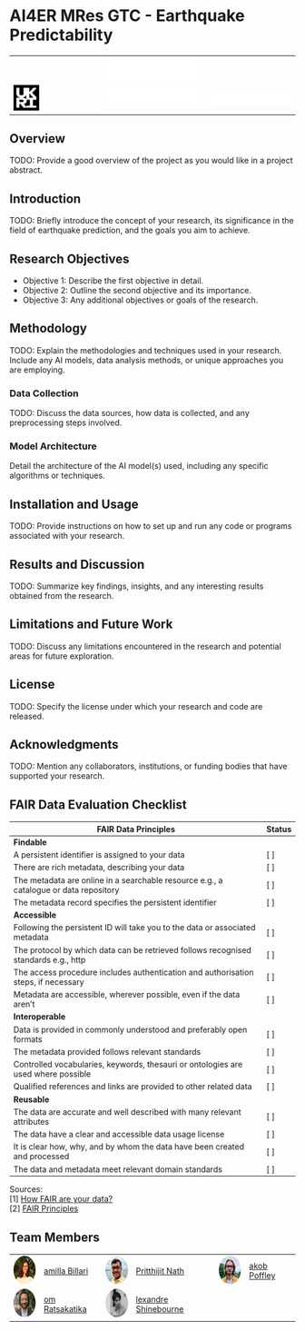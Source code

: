 # AI4ER MRes GTC - Earthquake Predictability

<table>
  <tr align="center">
    <!-- AI4ER Logo -->
    <td align="center">
    </td>
    <!-- AI4ER Logo -->
    <td align="center">
      <img src="assets/images/logo_placeholder.svg" alt="Placeholder logo" width="400" />
    </td>
    <!-- AI4ER Logo -->
    <td align="center">
    </td>
  </tr>
  <tr align="center">
    <!-- UKRI Logo -->
    <td align="center">
      <img src="assets/images/logo_ukri.png" alt="UKRI Logo" width="400" />
    </td>
    <!-- British Antarctic Survey Logo -->
    <td align="center">
      <img src="assets/images/logo_bas.png" alt="British Antarctic Survey" width="400" />
    </td>
    <!-- University of Cambridge Logo -->
    <td align="center">
      <img src="assets/images/logo_cambridge.png" alt="University of Cambridge" width="400" />
    </td>
  </tr>
</table>


## Overview
TODO: Provide a good overview of the project as you would like in a project abstract.

## Introduction
TODO: Briefly introduce the concept of your research, its significance in the field of earthquake prediction, and the goals you aim to achieve.

## Research Objectives
- Objective 1: Describe the first objective in detail.
- Objective 2: Outline the second objective and its importance.
- Objective 3: Any additional objectives or goals of the research.

## Methodology
TODO: Explain the methodologies and techniques used in your research. Include any AI models, data analysis methods, or unique approaches you are employing.

### Data Collection
TODO: Discuss the data sources, how data is collected, and any preprocessing steps involved.

### Model Architecture
Detail the architecture of the AI model(s) used, including any specific algorithms or techniques.

## Installation and Usage
TODO: Provide instructions on how to set up and run any code or programs associated with your research.

## Results and Discussion
TODO: Summarize key findings, insights, and any interesting results obtained from the research.

## Limitations and Future Work
TODO: Discuss any limitations encountered in the research and potential areas for future exploration.

## License
TODO: Specify the license under which your research and code are released.

## Acknowledgments
TODO: Mention any collaborators, institutions, or funding bodies that have supported your research.

## FAIR Data Evaluation Checklist

| FAIR Data Principles | Status |
|----------------------|--------|
| **Findable**         |        |
| A persistent identifier is assigned to your data | [ ] |
| There are rich metadata, describing your data | [ ] |
| The metadata are online in a searchable resource e.g., a catalogue or data repository | [ ] |
| The metadata record specifies the persistent identifier | [ ] |
| **Accessible**       |        |
| Following the persistent ID will take you to the data or associated metadata | [ ] |
| The protocol by which data can be retrieved follows recognised standards e.g., http | [ ] |
| The access procedure includes authentication and authorisation steps, if necessary | [ ] |
| Metadata are accessible, wherever possible, even if the data aren’t | [ ] |
| **Interoperable**    |        |
| Data is provided in commonly understood and preferably open formats | [ ] |
| The metadata provided follows relevant standards | [ ] |
| Controlled vocabularies, keywords, thesauri or ontologies are used where possible | [ ] |
| Qualified references and links are provided to other related data | [ ] |
| **Reusable**         |        |
| The data are accurate and well described with many relevant attributes | [ ] |
| The data have a clear and accessible data usage license | [ ] |
| It is clear how, why, and by whom the data have been created and processed | [ ] |
| The data and metadata meet relevant domain standards | [ ] |


Sources:\
[1] [How FAIR are your data?](https://zenodo.org/records/1065991)\
[2] [FAIR Principles](https://www.go-fair.org/fair-principles/)

## Team Members

<table>
  <tr>
    <td><img src="assets/images/camilla_billari.jpg" alt="Camilla Billari" style="border-radius: 50%; width: 50px; height: 50px;"></td>
    <td><a href="mailto:cgb47@cam.ac.uk">amilla Billari</a></td>
    <td><img src="assets/images/pritthijit_nath.jpg" alt="Pritthijit Nath" style="border-radius: 50%; width: 50px; height: 50px;"></td>
    <td><a href="mailto:pn341@cam.ac.uk">Pritthijit Nath</a></td>
    <td><img src="assets/images/jakob_poffley.jpg" alt="Jakob Poffley" style="border-radius: 50%; width: 50px; height: 50px;"></td>
    <td><a href="mailto:jp861@cam.ac.uk">akob Poffley</a></td>
  </tr>
  <tr>
    <td><img src="assets/images/tom_ratsakatika.jpg" alt="Tom Ratsakatika" style="border-radius: 50%; width: 50px; height: 50px;"></td>
    <td><a href="mailto:trr26@cam.ac.uk">om Ratsakatika</a></td>
     <td><img src="assets/images/alexandre_shinebourne.jpg" alt="Alexandre Shinebourne" style="border-radius: 50%; width: 50px; height: 50px;"></td>
    <td><a href="mailto:ajs361@cam.ac.uk">lexandre Shinebourne</a></td>
  </tr>

</table>
